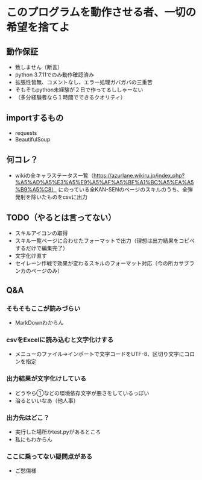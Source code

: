 # このプログラムを動作させる者、一切の希望を捨てよ

## 動作保証
 - 致しません（断言）
 - python 3.7.11でのみ動作確認済み
 - 拡張性皆無、コメントなし、エラー処理ガバガバの三重苦
 - そもそもpython未経験が２日で作ってるししゃーない
 - （多分経験者なら１時間でできるクオリティ）

## importするもの
 - requests
 - BeautifulSoup

## 何コレ？
 - wikiの全キャラステータス一覧（https://azurlane.wikiru.jp/index.php?%A5%AD%A5%E3%A5%E9%A5%AF%A5%BF%A1%BC%A5%EA%A5%B9%A5%C8）
にのっている全KAN-SENのページのスキルのうち、全弾発射を除いたものをcsvに出力

## TODO（やるとは言ってない）
 - スキルアイコンの取得
 - スキル一覧ページに合わせたフォーマットで出力（理想は出力結果をコピペするだけで編集完了）
 - 文字化け直す
 - セイレーン作戦で効果が変わるスキルのフォーマット対応（今の所カサブランカのページのみ）

## Q&A
 ### そもそもここが読みづらい
 - MarkDownわからん
 ### csvをExcelに読み込むと文字化けする
 - メニューのファイル→インポートで文字コードをUTF-8、区切り文字にコロンを指定
 ### 出力結果が文字化けしている
 - どうやら①などの環境依存文字が悪さをしているっぽい
 - 治るといいなあ（他人事）
 ### 出力先はどこ？
  - 実行した場所かtest.pyがあるところ
  - 私にもわからん
 ### ここに乗ってない疑問点がある
  - ご愁傷様
